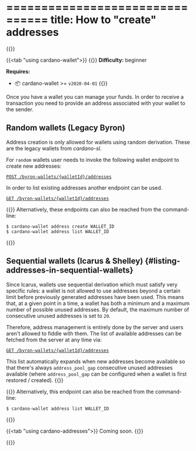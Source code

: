================================
title: How to "create" addresses
================================

{{<tabs>}}

{{<tab "using cardano-wallet">}}
{{<hint warning>}}
**Difficulty:** beginner

**Requires:**
- 📦 cardano-wallet >= `v2020-04-01`
{{</hint>}}

Once you have a wallet you can manage your funds. In order to receive a transaction you need to provide an address associated with your wallet to the sender.

## Random wallets (Legacy Byron)

Address creation is only allowed for wallets using random derivation. These are the legacy wallets from _cardano-sl_. 

For `random` wallets user needs to invoke the following wallet endpoint to create new addresses:

[`POST /byron-wallets/{walletId}/addresses`](https://input-output-hk.github.io/cardano-wallet/api/edge/#operation/createAddress)

In order to list existing addresses another endpoint can be used.

[`GET /byron-wallets/{walletId}/addresses`](https://input-output-hk.github.io/cardano-wallet/api/edge/#operation/listByronAddresses)


{{<hint info>}}
Alternatively, these endpoints can also be reached from the command-line:

```
$ cardano-wallet address create WALLET_ID
$ cardano-wallet address list WALLET_ID
```
{{</hint>}}

## Sequential wallets (Icarus & Shelley) {#listing-addresses-in-sequential-wallets}

Since Icarus, wallets use sequential derivation which must satisfy very specific rules: a wallet is not allowed to use addresses beyond a certain limit before previously generated addresses have been used. This means that, at a given point in a time, a wallet has both a minimum and a maximum number of possible unused addresses. By default, the maximum number of consecutive unused addresses is set to `20`.

Therefore, address management is entirely done by the server and users aren't allowed to fiddle with them. The list of available addresses can be fetched from the server at any time via:

[`GET /byron-wallets/{walletId}/addresses`](https://input-output-hk.github.io/cardano-wallet/api/edge/#operation/listByronAddresses) 

This list automatically expands when new addresses become available so that there's always `address_pool_gap` consecutive unused addresses available (where `address_pool_gap` can be configured when a wallet is first restored / created).
{{</tab>}}

{{<hint info>}}
Alternatively, this endpoint can also be reached from the command-line:

```
$ cardano-wallet address list WALLET_ID
```
{{</hint>}}


{{<tab "using cardano-addresses">}}
Coming soon.
{{</tab>}}

{{</tabs>}}
